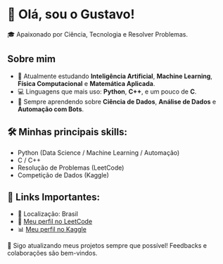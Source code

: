 # 👋 Olá, sou o Gustavo!

🎓 Apaixonado por Ciência, Tecnologia e Resolver Problemas.

## Sobre mim
- 🔭 Atualmente estudando **Inteligência Artificial**, **Machine Learning**, **Física Computacional** e **Matemática Aplicada**.
- 💻 Linguagens que mais uso: **Python**, **C++**, e um pouco de **C**.
- 🌱 Sempre aprendendo sobre **Ciência de Dados**, **Análise de Dados** e **Automação com Bots**.

## 🛠️ Minhas principais skills:
- Python (Data Science / Machine Learning / Automação)
- C / C++
- Resolução de Problemas (LeetCode)
- Competição de Dados (Kaggle)

## 🚀 Links Importantes:
- 📍 Localização: Brasil
- 🐍 [Meu perfil no LeetCode](https://leetcode.com/Gustavo_9090/)
- 📊 [Meu perfil no Kaggle](https://www.kaggle.com/gustavohenrique1212)


📝 Sigo atualizando meus projetos sempre que possível! Feedbacks e colaborações são bem-vindos.
